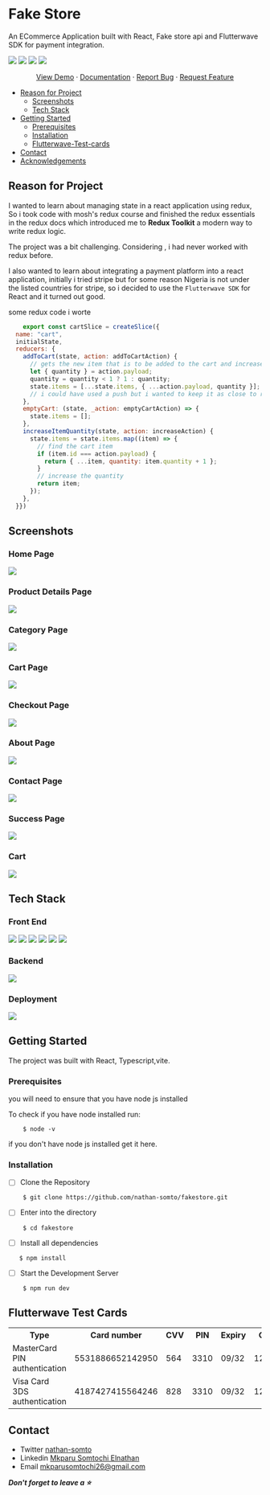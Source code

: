 
# Fake Store

An ECommerce  Application built with React, Fake store api and Flutterwave SDK for payment integration.



![](https://img.shields.io/github/issues/nathan-somto/fakestore?style=for-the-badge)
![](https://img.shields.io/badge/Maintained-Yes-lemon?style=for-the-badge)
![](https://img.shields.io/github/forks/nathan-somto/fakestore?style=for-the-badge)
![](https://img.shields.io/github/stars/nathan-somto/fakestore?style=for-the-badge)

<div align="center">
    <a href="https://fake-store-blond-pi.vercel.app/">View Demo</a>
  <span> · </span>
    <a href="https://github.com/Nathan-Somto/FakeStore/blob/main/README.md">Documentation</a>
  <span> · </span>
    <a href="https://github.com/Nathan-Somto/FakeStore/issues">Report Bug</a>
  <span> · </span>
    <a href="https://github.com/Nathan-Somto/FakeStore/pulls">Request Feature</a>
  </div>


- [Reason for Project](#reason-for-project)
  - [Screenshots](#screenshots)
  - [Tech Stack](#tech-stack)
- [Getting Started](#getting-started)
  -  [Prerequisites ](#prerequisites)
  - [Installation](#installation)
  - [Flutterwave-Test-cards](#flutterwave-test-cards)
- [Contact](#contact)
- [Acknowledgements](#acknowledgements)

## Reason for Project
I wanted to learn about managing state in a react application using redux, So i took code with mosh's redux course and finished the redux essentials  in the redux docs which introduced me to **Redux Toolkit** a modern way to write redux logic.

The project was a bit challenging. 
Considering , i had never worked with redux before.

I also wanted to learn about integrating a payment platform into a react application, initially i tried stripe but for some reason Nigeria is not under the listed countries for stripe, so i decided to use the `Flutterwave SDK` for React and it turned out good.

some redux code i worte
```Javascript
    export const cartSlice = createSlice({
  name: "cart",
  initialState,
  reducers: {
    addToCart(state, action: addToCartAction) {
      // gets the new item that is to be added to the cart and increase's it's quantity by 1
      let { quantity } = action.payload;
      quantity = quantity < 1 ? 1 : quantity;
      state.items = [...state.items, { ...action.payload, quantity }];
      // i could have used a push but i wanted to keep it as close to redux as possible.
    },
    emptyCart: (state, _action: emptyCartAction) => {
      state.items = [];
    },
    increaseItemQuantity(state, action: increaseAction) {
      state.items = state.items.map((item) => {
        // find the cart item
        if (item.id === action.payload) {
          return { ...item, quantity: item.quantity + 1 };
        }
        // increase the quantity
        return item;
      });
    },
  }})
```
## Screenshots
### Home Page

![](./screenshots/fakestore_homepage.png)

### Product Details Page

![](./screenshots/fakestore_product_details_page.png)

### Category Page

![](./screenshots/fakestore_categories_page.png)

### Cart Page

![](./screenshots/fakestore_cart_page.png)

### Checkout Page

![](./screenshots/fakestore_checkout_page.png)

### About Page

![](./screenshots/fakestore_about_page.png)

### Contact Page

![](./screenshots/fakestore_contact_page.png)

### Success Page
![](./screenshots/fakestore_success.png)

### Cart
![](./screenshots/fakestore_cart.png)
## Tech Stack

### Front End

![](https://img.shields.io/badge/React-20232A?style=for-the-badge&logo=react&logoColor=61DAFB)
![](https://img.shields.io/badge/Redux-593D88?style=for-the-badge&logo=redux&logoColor=white)
![](https://img.shields.io/badge/Tailwind_CSS-38B2AC?style=for-the-badge&logo=tailwind-css&logoColor=white)
![](https://img.shields.io/badge/Vite-B73BFE?style=for-the-badge&logo=vite&logoColor=FFD62E)
![](https://img.shields.io/badge/React_Router-CA4245?style=for-the-badge&logo=react-router&logoColor=white)
![](https://img.shields.io/badge/TypeScript-007ACC?style=for-the-badge&logo=typescript&logoColor=white)

### Backend

![](https://img.shields.io/badge/FlutterWave-d5d549?style=for-the-badge&logo=flutterwave&logoColor=yellow)


### Deployment
![](https://img.shields.io/badge/Vercel-000000?style=for-the-badge&logo=vercel&logoColor=white)

## Getting Started
 The project was built with React, Typescript,vite.

### Prerequisites 
 you will need to ensure that you have node js installed

To check if you have node installed run:

```git 
    $ node -v
```

if you don't have node js installed get it here.

### Installation

- [ ] Clone the Repository  

```
    $ git clone https://github.com/nathan-somto/fakestore.git
```

- [ ] Enter into the directory

```
    $ cd fakestore
```

- [ ] Install all dependencies

```
   $ npm install
```

- [ ]  Start the Development Server

```
    $ npm run dev
```
## Flutterwave Test Cards

<table>
  <tr>
    <th>Type</th>
    <th>Card number</th>
    <th>CVV</th>
    <th>PIN</th>
    <th>Expiry</th>
    <th>OTP</th>
  </tr>
  
  <tr>
    <td>MasterCard PIN authentication</td>
    <td>5531886652142950</td>
    <td>564</td>
    <td>3310</td>
    <td>09/32</td>
    <td>12345</td>
  </tr>
  
  <tr>
    <td>Visa Card 3DS authentication</td>
    <td>4187427415564246</td>
    <td>828</td>
    <td>3310</td>
    <td>09/32</td>
    <td>12345</td>
  </tr>
  
  
</table>

## Contact
- Twitter  [nathan-somto](https://www.twitter.com/nathan-somto)
- Linkedin [Mkparu Somtochi Elnathan]()
- Email [mkparusomtochi26@gmail.com]()


 ***Don't forget to leave a ⭐️***
